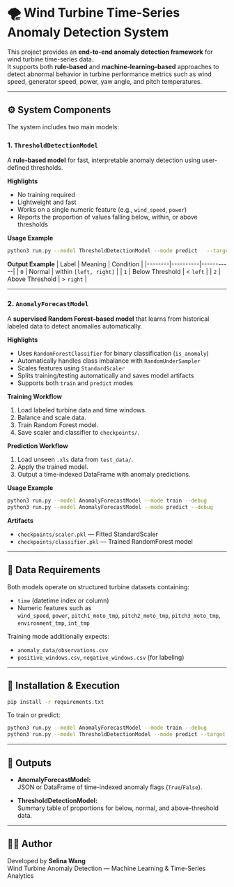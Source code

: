 # 🌪️ Wind Turbine Time-Series Anomaly Detection System

This project provides an **end-to-end anomaly detection framework** for wind turbine time-series data.  
It supports both **rule-based** and **machine-learning–based** approaches to detect abnormal behavior in turbine performance metrics such as wind speed, generator speed, power, yaw angle, and pitch temperatures.

---

## ⚙️ System Components

The system includes two main models:

### 1. `ThresholdDetectionModel`
A **rule-based model** for fast, interpretable anomaly detection using user-defined thresholds.

**Highlights**
- No training required  
- Lightweight and fast  
- Works on a single numeric feature (e.g., `wind_speed`, `power`)  
- Reports the proportion of values falling below, within, or above thresholds  

**Usage Example**
```bash
python3 run.py --model ThresholdDetectionModel --mode predict   --target power --left_threshold 300.0 --right_threshold 500.0 --debug
```

**Output Example**
| Label | Meaning | Condition |
|--------|----------|-----------|
| `0` | Normal | within `[left, right]` |
| `1` | Below Threshold | < `left` |
| `2` | Above Threshold | > `right` |

---

### 2. `AnomalyForecastModel`
A **supervised Random Forest–based model** that learns from historical labeled data to detect anomalies automatically.

**Highlights**
- Uses `RandomForestClassifier` for binary classification (`is_anomaly`)
- Automatically handles class imbalance with `RandomUnderSampler`
- Scales features using `StandardScaler`
- Splits training/testing automatically and saves model artifacts
- Supports both `train` and `predict` modes

**Training Workflow**
1. Load labeled turbine data and time windows.
2. Balance and scale data.
3. Train Random Forest model.
4. Save scaler and classifier to `checkpoints/`.

**Prediction Workflow**
1. Load unseen `.xls` data from `test_data/`.
2. Apply the trained model.
3. Output a time-indexed DataFrame with anomaly predictions.

**Usage Example**
```bash
python3 run.py --model AnomalyForecastModel --mode train --debug
python3 run.py --model AnomalyForecastModel --mode predict --debug
```

**Artifacts**
- `checkpoints/scaler.pkl` — Fitted StandardScaler  
- `checkpoints/classifier.pkl` — Trained RandomForest model  

---

## 🧩 Data Requirements

Both models operate on structured turbine datasets containing:
- `time` (datetime index or column)
- Numeric features such as  
  `wind_speed`, `power`, `pitch1_moto_tmp`, `pitch2_moto_tmp`, `pitch3_moto_tmp`, `environment_tmp`, `int_tmp`

Training mode additionally expects:
- `anomaly_data/observations.csv`
- `positive_windows.csv`, `negative_windows.csv` (for labeling)

---

## 🚀 Installation & Execution

```bash
pip install -r requirements.txt
```

To train or predict:
```bash
python3 run.py --model AnomalyForecastModel --mode train --debug
python3 run.py --model ThresholdDetectionModel --mode predict --target power --left_threshold 300 --right_threshold 500
```

---

## 📜 Outputs

- **AnomalyForecastModel:**  
  JSON or DataFrame of time-indexed anomaly flags (`True`/`False`).

- **ThresholdDetectionModel:**  
  Summary table of proportions for below, normal, and above-threshold data.

---

## 🧑‍💻 Author
Developed by **Selina Wang**  
Wind Turbine Anomaly Detection — Machine Learning & Time-Series Analytics
